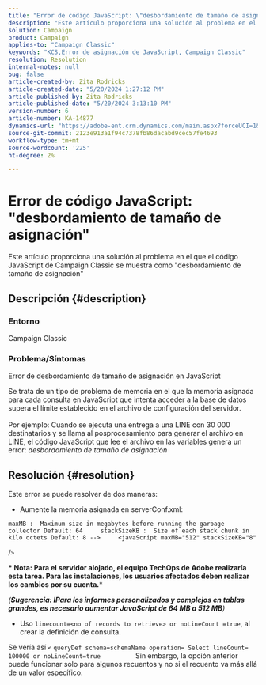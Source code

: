 ```yaml
---
title: "Error de código JavaScript: \"desbordamiento de tamaño de asignación\""
description: "Este artículo proporciona una solución al problema en el que el código JavaScript de Campaign Classic se muestra como \"desbordamiento de tamaño de asignación\""
solution: Campaign
product: Campaign
applies-to: "Campaign Classic"
keywords: "KCS,Error de asignación de JavaScript, Campaign Classic"
resolution: Resolution
internal-notes: null
bug: false
article-created-by: Zita Rodricks
article-created-date: "5/20/2024 1:27:12 PM"
article-published-by: Zita Rodricks
article-published-date: "5/20/2024 3:13:10 PM"
version-number: 6
article-number: KA-14877
dynamics-url: "https://adobe-ent.crm.dynamics.com/main.aspx?forceUCI=1&pagetype=entityrecord&etn=knowledgearticle&id=c63cf8a8-ac16-ef11-9f8a-6045bd026dc7"
source-git-commit: 2123e913a1f94c7378fb86dacabd9cec57fe4693
workflow-type: tm+mt
source-wordcount: '225'
ht-degree: 2%

---
```


# Error de código JavaScript: &quot;desbordamiento de tamaño de asignación&quot;


Este artículo proporciona una solución al problema en el que el código JavaScript de Campaign Classic se muestra como &quot;desbordamiento de tamaño de asignación&quot;

## Descripción {#description}


### Entorno

Campaign Classic

### Problema/Síntomas

Error de desbordamiento de tamaño de asignación en JavaScript

Se trata de un tipo de problema de memoria en el que la memoria asignada para cada consulta en JavaScript que intenta acceder a la base de datos supera el límite establecido en el archivo de configuración del servidor.
<br><br>Por ejemplo: Cuando se ejecuta una entrega a una LINE con 30 000 destinatarios y se llama al posprocesamiento para generar el archivo en LINE, el código JavaScript que lee el archivo en las variables genera un error: *desbordamiento de tamaño de asignación*









## Resolución {#resolution}

Este error se puede resolver de dos maneras:<br>
- Aumente la memoria asignada en serverConf.xml:





```
maxMB :  Maximum size in megabytes before running the garbage collector Default: 64     stackSizeKB :  Size of each stack chunk in kilo octets Default: 8 -->     <javaScript maxMB="512" stackSizeKB="8"
```

/`>`


<b>* Nota: Para el servidor alojado, el equipo TechOps de Adobe realizaría esta tarea. Para las instalaciones, los usuarios afectados deben realizar los cambios por su cuenta.</b>*



*(<b>Sugerencia: I</b><b>Para los informes personalizados y complejos en tablas grandes, es necesario aumentar JavaScript de 64 MB a 512 MB</b>)*



- Uso `linecount=<no of records to retrieve> or noLineCount =true`, al crear la definición de consulta.


Se vería así `<` `queryDef schema=schemaName operation= Select lineCount= 100000 or noLineCount=true`
                 Sin embargo, la opción anterior puede funcionar solo para algunos recuentos y no si el recuento va más allá de un valor específico.
